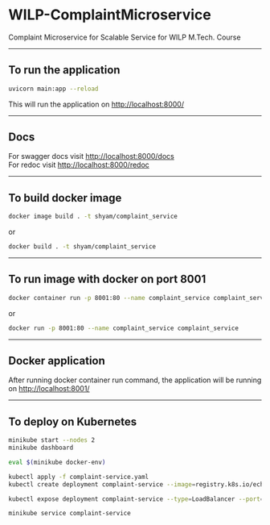 # WILP-ComplaintMicroservice
Complaint Microservice for Scalable Service for WILP M.Tech. Course

---

## To run the application

```bash
uvicorn main:app --reload
```

This will run the application on [http://localhost:8000/](http://localhost:8000/)

---

## Docs
For swagger docs visit [http://localhost:8000/docs](http://localhost:8000/docs)  
For redoc visit [http://localhost:8000/redoc](http://localhost:8000/redoc)

---

## To build docker image
```bash
docker image build . -t shyam/complaint_service
```
or
```bash
docker build . -t shyam/complaint_service
```
---

## To run image with docker on port 8001
```bash
docker container run -p 8001:80 --name complaint_service complaint_service
```
or
```bash
docker run -p 8001:80 --name complaint_service complaint_service
```
---

## Docker application
After running docker container run command, the application will be running on [http://localhost:8001/](http://localhost:8001/)

---

## To deploy on Kubernetes

```bash
minikube start --nodes 2
minikube dashboard

eval $(minikube docker-env)

kubectl apply -f complaint-service.yaml
kubectl create deployment complaint-service --image=registry.k8s.io/echoserver:1.4

kubectl expose deployment complaint-service --type=LoadBalancer --port=8001

minikube service complaint-service
```